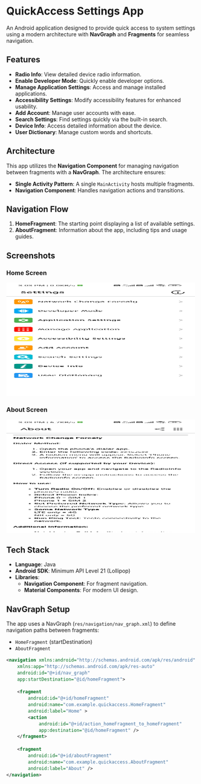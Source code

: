 # QuickAccess Settings App

An Android application designed to provide quick access to system settings using a modern architecture with **NavGraph** and **Fragments** for seamless navigation.

## Features

- **Radio Info**: View detailed device radio information.
- **Enable Developer Mode**: Quickly enable developer options.
- **Manage Application Settings**: Access and manage installed applications.
- **Accessibility Settings**: Modify accessibility features for enhanced usability.
- **Add Account**: Manage user accounts with ease.
- **Search Settings**: Find settings quickly via the built-in search.
- **Device Info**: Access detailed information about the device.
- **User Dictionary**: Manage custom words and shortcuts.

## Architecture

This app utilizes the **Navigation Component** for managing navigation between fragments with a **NavGraph**. The architecture ensures:
- **Single Activity Pattern**: A single `MainActivity` hosts multiple fragments.
- **Navigation Component**: Handles navigation actions and transitions.

## Navigation Flow

1. **HomeFragment**: The starting point displaying a list of available settings.
3. **AboutFragment**: Information about the app, including tips and usage guides.

## Screenshots

### Home Screen
<img src="Screenshot_2024-11-16-15-03-38-802_com.sun_ray.LTE_4G[1].jpg" alt="Home Screen" width="500" height="300">

### About Screen
<img src="Screenshot_2024-11-16-15-03-43-457_com.sun_ray.LTE_4G[1].jpg" alt="About Screen" width="500" height="300">

## Tech Stack

- **Language**: Java
- **Android SDK**: Minimum API Level 21 (Lollipop)
- **Libraries**:
  - **Navigation Component**: For fragment navigation.
  - **Material Components**: For modern UI design.

## NavGraph Setup

The app uses a NavGraph (`res/navigation/nav_graph.xml`) to define navigation paths between fragments:
- `HomeFragment` (startDestination)
- `AboutFragment`

```xml
<navigation xmlns:android="http://schemas.android.com/apk/res/android"
    xmlns:app="http://schemas.android.com/apk/res-auto"
    android:id="@+id/nav_graph"
    app:startDestination="@id/homeFragment">

    <fragment
        android:id="@+id/homeFragment"
        android:name="com.example.quickaccess.HomeFragment"
        android:label="Home" >
        <action
            android:id="@+id/action_homeFragment_to_homeFragment"
            app:destination="@id/homeFragment" />
    </fragment>

    <fragment
        android:id="@+id/aboutFragment"
        android:name="com.example.quickaccess.AboutFragment"
        android:label="About" />
</navigation>
